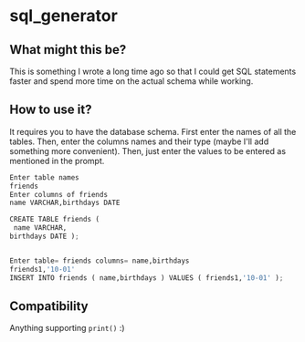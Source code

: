 # sql_generator

## What might this be?
This is something I wrote a long time ago so that I could get SQL statements faster and spend more time on the actual schema while working.

## How to use it?
It requires you to have the database schema.
First enter the names of all the tables.
Then, enter the columns names and their type (maybe I'll add something more convenient).
Then, just enter the values to be entered as mentioned in the prompt.

```python
Enter table names
friends
Enter columns of friends
name VARCHAR,birthdays DATE

CREATE TABLE friends (
 name VARCHAR,
birthdays DATE );


Enter table= friends columns= name,birthdays
friends1,'10-01'
INSERT INTO friends ( name,birthdays ) VALUES ( friends1,'10-01' );
```

## Compatibility
Anything supporting `print()` :)
